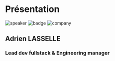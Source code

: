 <!-- .slide: class="speaker-slide" -->

# Présentation

![speaker](./assets/images/ala.jpg)
![badge](./assets/images/logo_b_s.png)
![company](./assets/images/logo-sfeir-blanc.png)

## Adrien LASSELLE

### Lead dev fullstack & Engineering manager

<!-- .element: class="icon-rule icon-first" -->